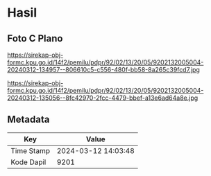 # Hasil

## Foto C Plano

https://sirekap-obj-formc.kpu.go.id/14f2/pemilu/pdpr/92/02/13/20/05/9202132005004-20240312-134957--806610c5-c556-480f-bb58-8a265c39fcd7.jpg

https://sirekap-obj-formc.kpu.go.id/14f2/pemilu/pdpr/92/02/13/20/05/9202132005004-20240312-135056--8fc42970-2fcc-4479-bbef-a13e6ad64a8e.jpg


## Metadata

| Key        | Value               |
| ---------- | ------------------- |
| Time Stamp | 2024-03-12 14:03:48 |
| Kode Dapil | 9201                |



